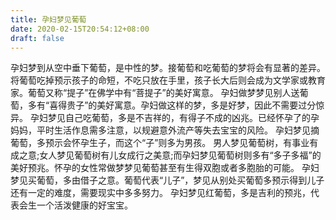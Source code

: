 ```yaml
---
title: 孕妇梦见葡萄
date: 2020-02-15T20:54:12+08:00
draft: false
---
```


孕妇梦到从空中垂下葡萄，是中性的梦。接葡萄和吃葡萄的梦将会有显著的差异。将葡萄吃掉预示孩子的命短，不吃只放在手里，孩子长大后则会成为文学家或教育家。葡萄又称“提子”在佛学中有“菩提子”的美好寓意。
孕妇做梦梦见别人送葡萄，多有“喜得贵子”的美好寓意。孕妇做这样的梦，多是好梦，因此不需要过分惊异。
孕妇梦见自己吃葡萄，多是不吉祥的，有得子不成的凶兆。已经怀孕了的孕妈妈，平时生活作息需多注意，以规避意外流产等失去宝宝的风险。
孕妇梦见摘葡萄，多预示会怀孕生子，而这个“子”则多为男孩。
男人梦见葡萄树，有事业有成之意;女人梦见葡萄树有儿女成行之美意;而孕妇梦见葡萄树则多有“多子多福”的美好预兆。怀孕的女性常做梦梦见葡萄甚至有生得双胞或者多胞胎的可能。
孕妇梦见买葡萄，多由借子之意。葡萄代表“儿子”，梦见从别处买葡萄多预示得到儿子还有一定的难度，需要现实中多多努力。
孕妇梦见红葡萄，多是吉利的预兆，代表会生一个活泼健康的好宝宝。